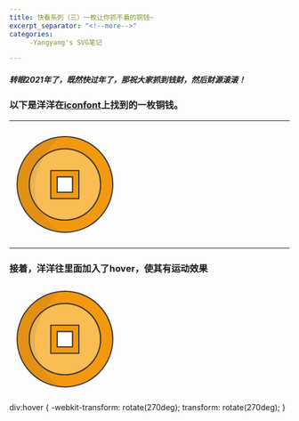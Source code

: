 ```yaml
---
title: 快看系列（三）一枚让你抓不着的铜钱~
excerpt_separator: "<!--more-->"
categories:
     -Yangyang's SVG笔记

---
```


##### 转眼2021年了，既然快过年了，那祝大家抓到钱财，然后财源滚滚！
<!--more-->

### 以下是洋洋在[iconfont](https://www.iconfont.cn/)上找到的一枚铜钱。

***
<div>
 <svg t="1610724317179" class="icon" viewBox="0 0 1024 1024" version="1.1" xmlns="http://www.w3.org/2000/svg" p-id="9520" width="200" height="200"><path d="M512 71.4c-243.2 0-440.4 197.2-440.4 440.4S268.8 952.2 512 952.2 952.4 755 952.4 511.8 755.2 71.4 512 71.4z m0 768.2c-181 0-327.8-146.8-327.8-327.8S331 184 512 184s327.8 146.8 327.8 327.8S693 839.6 512 839.6z" fill="#F3990F" p-id="9521"></path><path d="M512 957.2c-60.1 0-118.5-11.8-173.4-35-53-22.4-100.7-54.5-141.6-95.5-40.9-40.9-73-88.5-95.5-141.6-23.2-54.9-35-113.2-35-173.4 0-60.1 11.8-118.5 35-173.4 22.4-53 54.5-100.7 95.5-141.6 40.9-40.9 88.5-73 141.6-95.5 54.9-23.2 113.2-35 173.4-35 60.1 0 118.5 11.8 173.4 35 53 22.4 100.7 54.5 141.6 95.5 40.9 40.9 73 88.5 95.5 141.6 23.2 54.9 35 113.2 35 173.4 0 60.1-11.8 118.5-35 173.4-22.4 53-54.5 100.7-95.5 141.6-40.9 40.9-88.5 73-141.6 95.5-54.9 23.2-113.3 35-173.4 35z m0-880.8c-240.1 0-435.4 195.3-435.4 435.4 0 240.1 195.3 435.4 435.4 435.4 240.1 0 435.4-195.3 435.4-435.4 0-240.1-195.3-435.4-435.4-435.4z m0 768.2c-88.9 0-172.5-34.6-235.3-97.5-62.9-62.9-97.5-146.4-97.5-235.3s34.6-172.5 97.5-235.3C339.5 213.6 423.1 179 512 179s172.5 34.6 235.3 97.5c62.9 62.9 97.5 146.4 97.5 235.3s-34.6 172.5-97.5 235.3C684.5 810 600.9 844.6 512 844.6z m0-655.6c-178 0-322.8 144.8-322.8 322.8S334 834.6 512 834.6s322.8-144.8 322.8-322.8S690 189 512 189z" fill="#333333" p-id="9522"></path><path d="M512 511.8m-327.8 0a327.8 327.8 0 1 0 655.6 0 327.8 327.8 0 1 0-655.6 0Z" fill="#F9BD53" p-id="9523"></path><path d="M512 844.6c-88.9 0-172.5-34.6-235.3-97.5-62.9-62.9-97.5-146.4-97.5-235.3s34.6-172.5 97.5-235.3C339.5 213.6 423.1 179 512 179s172.5 34.6 235.3 97.5c62.9 62.9 97.5 146.4 97.5 235.3s-34.6 172.5-97.5 235.3C684.5 810 600.9 844.6 512 844.6z m0-655.6c-178 0-322.8 144.8-322.8 322.8S334 834.6 512 834.6s322.8-144.8 322.8-322.8S690 189 512 189z" fill="#333333" p-id="9524"></path><path d="M381.3 383.8v258.9h258.9V383.8H381.3zM581 583.4H440.6V443H581v140.4z" fill="#F3990F" p-id="9525"></path><path d="M640.2 647.7H381.3c-2.8 0-5-2.2-5-5V383.8c0-2.8 2.2-5 5-5h258.9c2.8 0 5 2.2 5 5v258.9c0 2.7-2.2 5-5 5z m-253.9-10h248.9V388.8H386.3v248.9zM581 588.4H440.6c-2.8 0-5-2.2-5-5V443c0-2.8 2.2-5 5-5H581c2.8 0 5 2.2 5 5v140.4c0 2.8-2.2 5-5 5z m-135.4-10H576V448H445.6v130.4z" fill="#333333" p-id="9526"></path><path d="M440.6 443H581v140.4H440.6z" fill="#FFFFFF" p-id="9527"></path><path d="M581 588.4H440.6c-2.8 0-5-2.2-5-5V443c0-2.8 2.2-5 5-5H581c2.8 0 5 2.2 5 5v140.4c0 2.8-2.2 5-5 5z m-135.4-10H576V448H445.6v130.4z" fill="#333333" p-id="9528"></path><path d="M457.9 77.5C243.1 109.9 78.6 292.4 78.6 512.8c0 222.3 167.4 406.1 384.9 436.1C10 587.7 351.1 185.2 457.9 77.5z" fill="#4D4D4D" opacity=".1" p-id="9529"></path>
 </svg>
</div>

***
### 接着，洋洋往里面加入了hover，使其有运动效果

<div>
	<svg t="1610724317179" class="icon" viewBox="0 0 1024 1024" version="1.1" xmlns="http://www.w3.org/2000/svg" p-id="9520" width="200" height="200"><path d="M512 71.4c-243.2 0-440.4 197.2-440.4 440.4S268.8 952.2 512 952.2 952.4 755 952.4 511.8 755.2 71.4 512 71.4z m0 768.2c-181 0-327.8-146.8-327.8-327.8S331 184 512 184s327.8 146.8 327.8 327.8S693 839.6 512 839.6z" fill="#F3990F" p-id="9521"></path><path d="M512 957.2c-60.1 0-118.5-11.8-173.4-35-53-22.4-100.7-54.5-141.6-95.5-40.9-40.9-73-88.5-95.5-141.6-23.2-54.9-35-113.2-35-173.4 0-60.1 11.8-118.5 35-173.4 22.4-53 54.5-100.7 95.5-141.6 40.9-40.9 88.5-73 141.6-95.5 54.9-23.2 113.2-35 173.4-35 60.1 0 118.5 11.8 173.4 35 53 22.4 100.7 54.5 141.6 95.5 40.9 40.9 73 88.5 95.5 141.6 23.2 54.9 35 113.2 35 173.4 0 60.1-11.8 118.5-35 173.4-22.4 53-54.5 100.7-95.5 141.6-40.9 40.9-88.5 73-141.6 95.5-54.9 23.2-113.3 35-173.4 35z m0-880.8c-240.1 0-435.4 195.3-435.4 435.4 0 240.1 195.3 435.4 435.4 435.4 240.1 0 435.4-195.3 435.4-435.4 0-240.1-195.3-435.4-435.4-435.4z m0 768.2c-88.9 0-172.5-34.6-235.3-97.5-62.9-62.9-97.5-146.4-97.5-235.3s34.6-172.5 97.5-235.3C339.5 213.6 423.1 179 512 179s172.5 34.6 235.3 97.5c62.9 62.9 97.5 146.4 97.5 235.3s-34.6 172.5-97.5 235.3C684.5 810 600.9 844.6 512 844.6z m0-655.6c-178 0-322.8 144.8-322.8 322.8S334 834.6 512 834.6s322.8-144.8 322.8-322.8S690 189 512 189z" fill="#333333" p-id="9522"></path><path d="M512 511.8m-327.8 0a327.8 327.8 0 1 0 655.6 0 327.8 327.8 0 1 0-655.6 0Z" fill="#F9BD53" p-id="9523"></path><path d="M512 844.6c-88.9 0-172.5-34.6-235.3-97.5-62.9-62.9-97.5-146.4-97.5-235.3s34.6-172.5 97.5-235.3C339.5 213.6 423.1 179 512 179s172.5 34.6 235.3 97.5c62.9 62.9 97.5 146.4 97.5 235.3s-34.6 172.5-97.5 235.3C684.5 810 600.9 844.6 512 844.6z m0-655.6c-178 0-322.8 144.8-322.8 322.8S334 834.6 512 834.6s322.8-144.8 322.8-322.8S690 189 512 189z" fill="#333333" p-id="9524"></path><path d="M381.3 383.8v258.9h258.9V383.8H381.3zM581 583.4H440.6V443H581v140.4z" fill="#F3990F" p-id="9525"></path><path d="M640.2 647.7H381.3c-2.8 0-5-2.2-5-5V383.8c0-2.8 2.2-5 5-5h258.9c2.8 0 5 2.2 5 5v258.9c0 2.7-2.2 5-5 5z m-253.9-10h248.9V388.8H386.3v248.9zM581 588.4H440.6c-2.8 0-5-2.2-5-5V443c0-2.8 2.2-5 5-5H581c2.8 0 5 2.2 5 5v140.4c0 2.8-2.2 5-5 5z m-135.4-10H576V448H445.6v130.4z" fill="#333333" p-id="9526"></path><path d="M440.6 443H581v140.4H440.6z" fill="#FFFFFF" p-id="9527"></path><path d="M581 588.4H440.6c-2.8 0-5-2.2-5-5V443c0-2.8 2.2-5 5-5H581c2.8 0 5 2.2 5 5v140.4c0 2.8-2.2 5-5 5z m-135.4-10H576V448H445.6v130.4z" fill="#333333" p-id="9528"></path><path d="M457.9 77.5C243.1 109.9 78.6 292.4 78.6 512.8c0 222.3 167.4 406.1 384.9 436.1C10 587.7 351.1 185.2 457.9 77.5z" fill="#4D4D4D" opacity=".1" p-id="9529"></path>
	<style> 
div { -webkit-transition:-webkit-transform 2s;
    transition:transform 2s;
}

div:hover {
    -webkit-transform: rotate(270deg);
    transform: rotate(270deg);
}
</style>
</svg>
</div>	